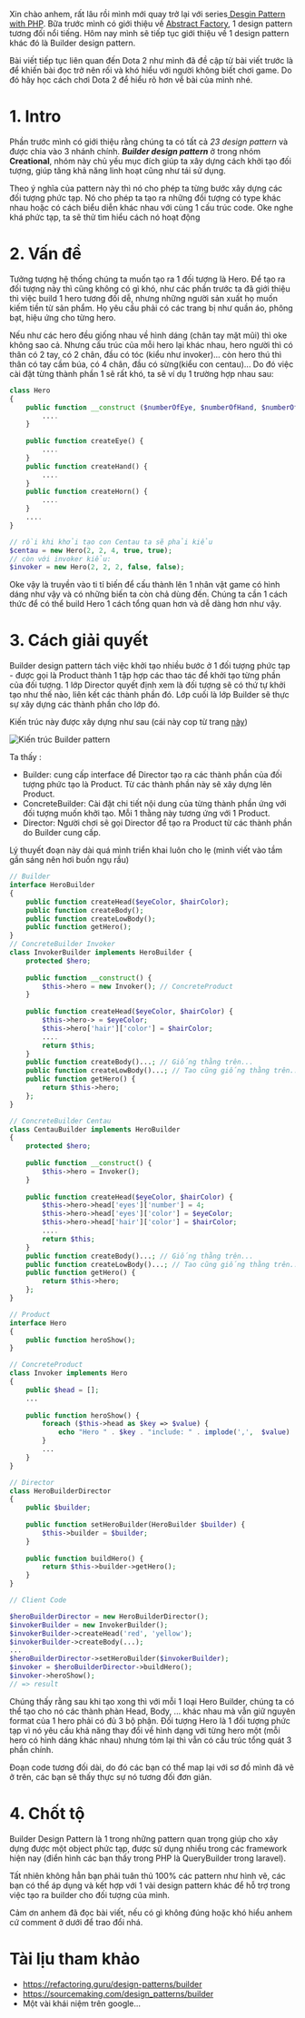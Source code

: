 Xin chào anhem, rất lâu rồi mình mới quay trở lại với series[ Desgin Pattern with PHP](https://viblo.asia/s/desgin-pattern-with-php-Am5yq0ek5db). Bữa trước mình có giới thiệu về [Abstract Factory](https://viblo.asia/p/2-abstract-factory-trong-php-LzD5dXpz5jY), 1 design pattern tương đối nổi tiếng. Hôm nay mình sẽ tiếp tục giới thiệu về 1 design pattern khác đó là Builder design pattern. 

Bài viết tiếp tục liên quan đến Dota 2 như mình đã đề cập từ bài viết trước là để khiến bài đọc trở nên rối và khó hiểu với người không biết chơi game. Do đó hãy học cách chơi Dota 2 để hiểu rõ hơn về bài của mình nhé.

# 1. Intro
Phần trước mình có giới thiệu rằng chúng ta có tất cả *23 design pattern* và được chia vào 3 nhánh chính. ***Builder design pattern*** ở trong nhóm **Creational**, nhóm này chủ yếu mục đích giúp ta xây dựng cách khởi tạo đối tượng, giúp tăng khả năng linh hoạt cũng như tái sử dụng.

Theo ý nghĩa của pattern này thì nó cho phép ta từng bước xây dựng các đối tượng phức tạp. Nó cho phép ta tạo ra những đối tượng có type khác nhau hoặc có cách biểu diễn khác nhau với cùng 1 cấu trúc code. Oke nghe khá phức tạp, ta sẽ thử tìm hiểu cách nó hoạt động

# 2. Vấn đề
Tưởng tượng hệ thống chúng ta muốn tạo ra 1 đối tượng là Hero. Để tạo ra đối tượng này thì cũng không có gì khó, như các phần trước ta đã giới thiệu thì việc build 1 hero tương đối dễ, nhưng những người sản xuất họ muốn kiếm tiền từ sản phẩm. Họ yêu cầu phải có các trang bị như quần áo, phông bạt, hiệu ứng cho từng hero. 

Nếu như các hero đều giống nhau về hình dáng (chân tay mặt mũi) thì oke không sao cả. Nhưng cấu trúc của mỗi hero lại khác nhau, hero người thì có thân có 2 tay, có 2 chân, đầu có tóc (kiểu như invoker)... còn hero thú thì thân có tay cầm búa, có 4 chân, đầu có sừng(kiểu con centau)... Do đó việc cài đặt từng thành phần 1 sẽ rất khó, ta sẽ ví dụ 1 trường hợp nhau sau: 

```php
class Hero 
{
    public function __construct ($numberOfEye, $numberOfHand, $numberOfLeg, $hasHorn, $handWeapon) {
        ....
    }
    
    public function createEye() {
        ....
    }
    public function createHand() {
        ....
    }
    public function createHorn() {
        ....
    }
    ....
}

// rồi khi khởi tạo con Centau ta sẽ phải kiểu
$centau = new Hero(2, 2, 4, true, true);
// còn với invoker kiểu:
$invoker = new Hero(2, 2, 2, false, false);
```
Oke vậy là truyền vào ti tỉ biến để cấu thành lên 1 nhân vật game có hình dáng như vậy và có những biến ta còn chả dùng đến. Chúng ta cần 1 cách thức để có thể build Hero 1 cách tổng quan hơn và dễ dàng hơn như vậy.

# 3. Cách giải quyết
Builder design pattern tách việc khởi tạo nhiều bước ở 1 đối tượng phức tạp - được gọi là Product thành 1 tập hợp các thao tác để khởi tạo từng phần của đối tượng. 1 lớp Director quyết định xem là đối tượng sẽ có thứ tự khởi tạo như thế nào, liên kết các thành phần đó. Lớp cuối là lớp Builder sẽ thực sự xây dựng các thành phần cho lớp đó.

Kiến trúc này được xây dựng như sau (cái này cop từ trang [này](https://refactoring.guru/design-patterns/builder))

![Kiến trúc Builder pattern](https://images.viblo.asia/9a7af43f-9d5a-43c0-b664-983b25422f73.png)

Ta thấy : 
- Builder: cung cấp interface để Director tạo ra các thành phần của đối tượng phức tạo là Product. Từ các thành phần này sẽ xây dựng lên Product.
- ConcreteBuilder: Cài đặt chi tiết nội dung của từng thành phần ứng với đối tượng muốn khởi tạo. Mỗi 1 thằng này tương ứng với 1 Product.
- Director: Người chơi sẽ gọi Director để tạo ra Product từ các thành phần do Builder cung cấp.

Lý thuyết đoạn này dài quá mình triển khai luôn cho lẹ (mình viết vào tầm gần sáng nên hơi buồn ngụ rầu)
```php
// Builder
interface HeroBuilder 
{
    public function createHead($eyeColor, $hairColor);
    public function createBody();
    public function createLowBody();
    public function getHero();
}
// ConcreteBuilder Invoker
class InvokerBuilder implements HeroBuilder {
    protected $hero;
    
    public function __construct() {
        $this->hero = new Invoker(); // ConcreteProduct
    }
    
    public function createHead($eyeColor, $hairColor) {
        $this->hero-> = $eyeColor;
        $this->hero['hair']['color'] = $hairColor;
        ....
        return $this;
    }
    public function createBody()...; // Giống thằng trên...
    public function createLowBody()...; // Tao cũng giống thằng trên...
    public function getHero() {
        return $this->hero;
    };
}

// ConcreteBuilder Centau
class CentauBuilder implements HeroBuilder
{
    protected $hero;
    
    public function __construct() {
        $this->hero = Invoker();
    }
    
    public function createHead($eyeColor, $hairColor) {
        $this->hero->head['eyes']['number'] = 4;
        $this->hero->head['eyes']['color'] = $eyeColor;
        $this->hero->head['hair']['color'] = $hairColor;
        ....
        return $this;
    }
    public function createBody()...; // Giống thằng trên...
    public function createLowBody()...; // Tao cũng giống thằng trên...
    public function getHero() {
        return $this->hero;
    };
}

// Product
interface Hero
{
    public function heroShow();
}

// ConcreteProduct
class Invoker implements Hero
{
    public $head = [];
    ...
    
    public function heroShow() {
        foreach ($this->head as $key => $value) {
            echo "Hero " . $key . "include: " . implode(',',  $value) ." \n";
        }
        ...
    }
}

// Director
class HeroBuilderDirector
{
    public $builder;
    
    public function setHeroBuilder(HeroBuilder $builder) {
        $this->builder = $builder;
    }
    
    public function buildHero() {
        return $this->builder->getHero();
    }
}

// Client Code

$heroBuilderDirector = new HeroBuilderDirector();
$invokerBuilder = new InvokerBuilder();
$invokerBuilder->createHead('red', 'yellow');
$invokerBuilder->createBody(...);
...
$heroBuilderDirector->setHeroBuilder($invokerBuilder);
$invoker = $heroBuilderDirector->buildHero();
$invoker->heroShow();
// => result
```

Chúng thấy rằng sau khi tạo xong thì với mỗi 1 loại Hero Builder, chúng ta có thể tạo cho nó các thành phàn Head, Body, ... khác nhau  mà vẫn giữ nguyên format của 1 hero phải có đủ 3 bộ phận. Đối tượng Hero là 1 đối tượng phức tạp vì nó yêu cầu khả năng thay đổi về hình dạng với từng hero một (mỗi hero có hình dáng khác nhau) nhưng tóm lại thì vẫn có cấu trúc tổng quát 3 phần chính.

Đoạn code tương đối dài, do đó các bạn có thể map lại với sơ đồ mình đã vẽ ở trên, các bạn sẽ thấy thực sự nó tương đối đơn giản.

# 4. Chốt tộ
Builder Design Pattern là 1 trong những pattern quan trọng giúp cho xây dựng được một object phức tạp, được sử dụng nhiều trong các framework hiện nay (điển hình các bạn thấy trong PHP là QueryBuilder trong laravel). 

Tất nhiên không hẳn bạn phải tuân thủ 100%  các pattern như hình vẽ, các bạn có thể áp dụng và kết hợp với 1 vài design pattern khác để hỗ trợ trong việc tạo ra builder cho đối tượng của mình. 

Cảm ơn anhem đã đọc bài viết, nếu có gì không đúng hoặc khó hiểu anhem cứ comment ở dưới để trao đổi nhá. 

# Tài lịu tham khảo 
- https://refactoring.guru/design-patterns/builder
- https://sourcemaking.com/design_patterns/builder
- Một vài khái niệm trên google...